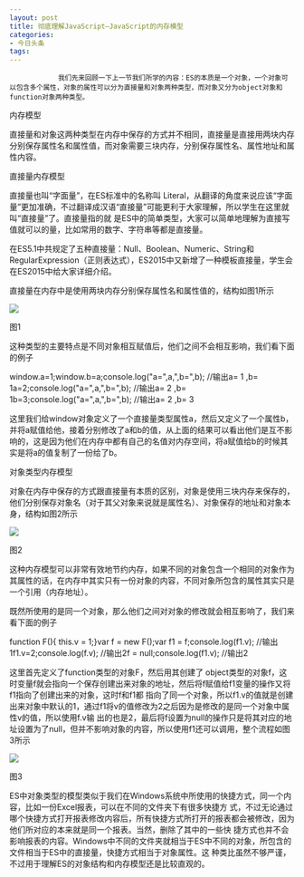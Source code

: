 ```yaml
---
layout: post
title: 彻底理解JavaScript—JavaScript的内存模型
categories:
- 今日头条
tags:
---
```

				我们先来回顾一下上一节我们所学的内容：ES的本质是一个对象，一个对象可以包含多个属性，对象的属性可以分为直接量和对象两种类型，而对象又分为object对象和function对象两种类型。

内存模型

直接量和对象这两种类型在内存中保存的方式并不相同，直接量是直接用两块内存分别保存属性名和属性值，而对象需要三块内存，分别保存属性名、属性地址和属性内容。

直接量内存模型

直接量也叫“字面量”，在ES标准中的名称叫
Literal，从翻译的角度来说应该“字面量”更加准确，不过翻译成汉语“直接量”可能更利于大家理解，所以学生在这里就叫“直接量”了。直接量指的就
是ES中的简单类型，大家可以简单地理解为直接写值就可以的量，比如常用的数字、字符串等都是直接量。

在ES5.1中共规定了五种直接量：Null、Boolean、Numeric、String和RegularExpression（正则表达式），ES2015中又新增了一种模板直接量，学生会在ES2015中给大家详细介绍。

直接量在内存中是使用两块内存分别保存属性名和属性值的，结构如图1所示

![](http://p1.pstatp.com/large/ce000a8f58d7bfd002)

图1

这种类型的主要特点是不同对象相互赋值后，他们之间不会相互影响，我们看下面的例子

window.a=1;window.b=a;console.log("a=",a,",b=",b); //输出a= 1 ,b= 1a=2;console.log("a=",a,",b=",b); //输出a= 2 ,b= 1b=3;console.log("a=",a,",b=",b); //输出a= 2 ,b= 3

这里我们给window对象定义了一个直接量类型属性a，然后又定义了一个属性b，并将a赋值给他，接着分别修改了a和b的值，从上面的结果可以看出他们是互不影响的，这是因为他们在内存中都有自己的名值对内存空间，将a赋值给b的时候其实是将a的值复制了一份给了b。

对象类型内存模型

对象在内存中保存的方式跟直接量有本质的区别，对象是使用三块内存来保存的，他们分别保存对象名（对于其父对象来说就是属性名）、对象保存的地址和对象本身，结构如图2所示

![](http://p3.pstatp.com/large/109000300d4d7ba5d86)

图2

这种内存模型可以非常有效地节约内存，如果不同的对象包含一个相同的对象作为其属性的话，在内存中其实只有一份对象的内容，不同对象所包含的属性其实只是一个引用（内存地址）。

既然所使用的是同一个对象，那么他们之间对对象的修改就会相互影响了，我们来看下面的例子

function F(){  this.v = 1;}var f = new F();var f1 = f;console.log(f1.v); //输出1f1.v=2;console.log(f.v); //输出2f = null;console.log(f1.v); //输出2

这里首先定义了function类型的对象F，然后用其创建了
object类型的对象f，这时变量f就会指向一个保存创建出来对象的地址，然后将f赋值给f1变量的操作又将f1指向了创建出来的对象，这时f和f1都
指向了同一个对象，所以f1.v的值就是创建出来对象中默认的1，通过f1将v的值修改为2之后因为是修改的是同一个对象中属性v的值，所以使用f.v输
出的也是2，最后将f设置为null的操作只是将其对应的地址设置为了null，但并不影响对象的内容，所以使用f1还可以调用，整个流程如图3所示

![](http://p3.pstatp.com/large/ce000a8f7d9f05073d)

图3

ES中对象类型的模型类似于我们在Windows系统中所使用的快捷方式，同一个内容，比如一份Excel报表，可以在不同的文件夹下有很多快捷方
式，不过无论通过哪个快捷方式打开报表修改内容后，所有快捷方式所打开的报表都会被修改，因为他们所对应的本来就是同一个报表。当然，删除了其中的一些快
捷方式也并不会影响报表的内容。Windows中不同的文件夹就相当于ES中不同的对象，所包含的文件相当于ES中的直接量，快捷方式相当于对象属性。这
种类比虽然不够严谨，不过用于理解ES的对象结构和内存模型还是比较直观的。